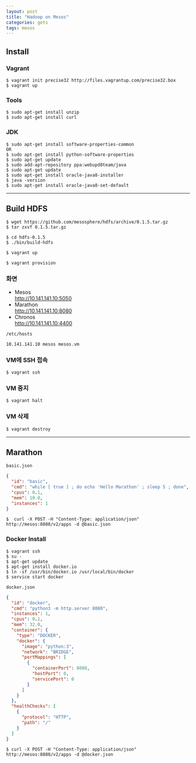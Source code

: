 ```yaml
---
layout: post
title: "Hadoop on Mesos"
categories: gets
tags: mesos 
---
```


Install
-------

### Vagrant

```
$ vagrant init precise32 http://files.vagrantup.com/precise32.box 
$ vagrant up
```

### Tools

```
$ sudo apt-get install unzip
$ sudo apt-get install curl
```

### JDK

```
$ sudo apt-get install software-properties-common
OR
$ sudo apt-get install python-software-properties
$ sudo apt-get update
$ sudo add-apt-repository ppa:webupd8team/java
$ sudo apt-get update
$ sudo apt-get install oracle-java8-installer
$ java -version 
$ sudo apt-get install oracle-java8-set-default
```

---

Build HDFS
----------

```
$ wget https://github.com/mesosphere/hdfs/archive/0.1.5.tar.gz 
$ tar zxvf 0.1.5.tar.gz
```

```
$ cd hdfs-0.1.5
$ ./bin/build-hdfs
```

```
$ vagrant up
```

```
$ vagrant provision
```

### 화면

* Mesos  
http://10.141.141.10:5050
* Marathon  
http://10.141.141.10:8080 
* Chronos  
http://10.141.141.10:4400 

`/etc/hosts`
```
10.141.141.10 mesos mesos.vm
```

### VM에 SSH 접속
```
$ vagrant ssh
```

### VM 중지
```
$ vagrant halt
```

### VM 삭제
```
$ vagrant destroy
```

---

Marathon
--------

`basic.json`
```json
{
  "id": "basic",
  "cmd": "while [ true ] ; do echo 'Hello Marathon' ; sleep 5 ; done",
  "cpus": 0.1,
  "mem": 10.0,
  "instances": 1
}
```

```
$  curl -X POST -H "Content-Type: application/json" http://mesos:8080/v2/apps -d @basic.json
```

### Docker Install

```
$ vagrant ssh
$ su -
$ apt-get update
$ apt-get install docker.io
$ ln -sf /usr/bin/docker.io /usr/local/bin/docker
$ service start docker
```

`docker.json`
```json
{
  "id": "docker",
  "cmd": "python3 -m http.server 8080",
  "instances": 1,
  "cpus": 0.1,
  "mem": 32.0,
  "container": {
    "type": "DOCKER",
    "docker": {
      "image": "python:3",
      "network": "BRIDGE",
      "portMappings": [
        {
          "containerPort": 8080,
          "hostPort": 0,
          "servicePort": 0
        }
      ]
    }
  },
  "healthChecks": [
    {
      "protocol": "HTTP",
      "path": "/"
    }
  ]
}
```

```
$ curl -X POST -H "Content-Type: application/json" http://mesos:8080/v2/apps -d @docker.json
```
